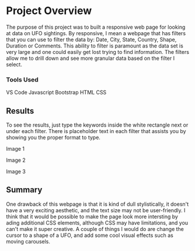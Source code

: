 # Project Overview 
The purpose of this project was to built a responsive web page for looking at data on UFO sightings. By responsive, I mean a webpage that has filters that you can use to filter the data by: Date, City, State, Country, Shape, Duration or Comments. This ability to filter is paramount as the data set is very large and one could easily get lost trying to find information. The filters allow me to drill down and see more granular data based on the filter I select.

### Tools Used
VS Code
Javascript 
Bootstrap
HTML
CSS

## Results 
To see the results, just type the keywords inside the white rectangle next or under each filter. There is placeholder text in each filter that assists you by showing you the proper format to type. 

Image 1

Image 2

Image 3

## Summary
One drawback of this webpage is that it is kind of dull stylistically, it doesn't have a very exciting aesthetic, and the text size may not be user-friendly.
I think that it would be possible to make the page look more intersting by ading additional CSS elements, although CSS may have limitations, and you can't make it super creative. A couple of things I would do are change the cursor to a shape of a UFO, and add some cool visual effects such as moving carousels.  

           
